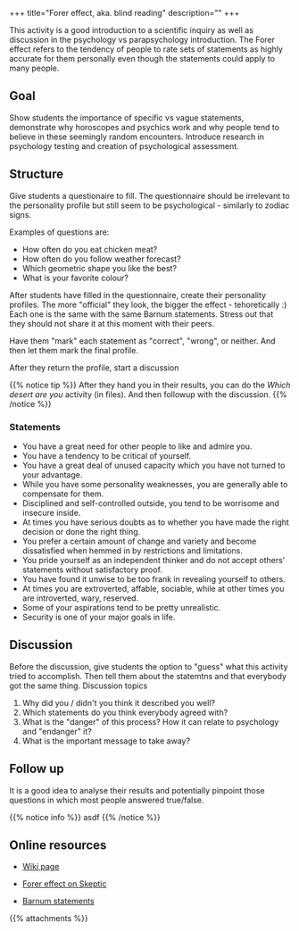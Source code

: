 +++
title="Forer effect, aka. blind reading"
description=""
+++

This activity is a good introduction to a scientific inquiry as well as discussion in the psychology vs parapsychology introduction. The Forer effect refers to the tendency of people to rate sets of statements as highly accurate for them personally even though the statements could apply to many people.

## Goal

Show students the importance of specific vs vague statements, demonstrate why horoscopes and psychics work and why people tend to believe in these seemingly random encounters. Introduce research in psychology testing and creation of psychological assessment.

## Structure
Give students a questionaire to fill. The questionnaire should be irrelevant to the personality profile but still seem to be psychological - similarly to zodiac signs.

Examples of questions are:
- How often do you eat chicken meat?
- How often do you follow weather forecast?
- Which geometric shape you like the best?
- What is your favorite colour?

After students have filled in the questionnaire, create their personality profiles. The more "official" they look, the bigger the effect - tehoretically :) Each one is the same with the same Barnum statements. Stress out that they should not share it at this moment with their peers. 

Have them "mark" each statement as "correct", "wrong", or neither. And then let them mark the final profile.

After they return the profile, start a discussion

{{% notice tip %}}
After they hand you in their results, you can do the *Which desert are you* activity (in files). And then followup with the discussion. 
{{% /notice %}}

### Statements

- You have a great need for other people to like and admire you.
- You have a tendency to be critical of yourself.
- You have a great deal of unused capacity which you have not turned to your advantage.
- While you have some personality weaknesses, you are generally able to compensate for them.
- Disciplined and self-controlled outside, you tend to be worrisome and insecure inside.
- At times you have serious doubts as to whether you have made the right decision or done the right thing.
- You prefer a certain amount of change and variety and become dissatisfied when hemmed in by restrictions and limitations.
- You pride yourself as an independent thinker and do not accept others' statements without satisfactory proof.
- You have found it unwise to be too frank in revealing yourself to others.
- At times you are extroverted, affable, sociable, while at other times you are introverted, wary, reserved.
- Some of your aspirations tend to be pretty unrealistic.
- Security is one of your major goals in life.

## Discussion

Before the discussion, give students the option to "guess" what this activity tried to accomplish. Then tell them about the statemtns and that everybody got the same thing. 
Discussion topics

1. Why did you / didn't you think it described you well?
2. Which statements do you think everybody agreed with? 
3. What is the "danger" of this process? How it can relate to psychology and "endanger" it?
4. What is the important message to take away?

## Follow up
It is a good idea to analyse their results and potentially pinpoint those questions in which most people answered true/false. 

{{% notice info %}}
asdf
{{% /notice %}}

## 

## Online resources
- [Wiki page](https://en.wikipedia.org/wiki/Barnum_effect)

- [Forer effect on Skeptic](http://skepdic.com/forer.html)

- [Barnum statements](https://derekrake.com/blog/barnum-statements/)

{{% attachments %}}
